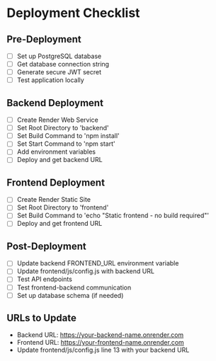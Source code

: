 # Deployment Checklist

## Pre-Deployment
- [ ] Set up PostgreSQL database
- [ ] Get database connection string
- [ ] Generate secure JWT secret
- [ ] Test application locally

## Backend Deployment
- [ ] Create Render Web Service
- [ ] Set Root Directory to 'backend'
- [ ] Set Build Command to 'npm install'
- [ ] Set Start Command to 'npm start'
- [ ] Add environment variables
- [ ] Deploy and get backend URL

## Frontend Deployment
- [ ] Create Render Static Site
- [ ] Set Root Directory to 'frontend'
- [ ] Set Build Command to 'echo "Static frontend - no build required"'
- [ ] Deploy and get frontend URL

## Post-Deployment
- [ ] Update backend FRONTEND_URL environment variable
- [ ] Update frontend/js/config.js with backend URL
- [ ] Test API endpoints
- [ ] Test frontend-backend communication
- [ ] Set up database schema (if needed)

## URLs to Update
- Backend URL: https://your-backend-name.onrender.com
- Frontend URL: https://your-frontend-name.onrender.com
- Update frontend/js/config.js line 13 with your backend URL
